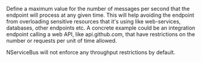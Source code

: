 Define a maximum value for the number of messages per second that the endpoint will process at any given time. This will help avoiding the endpoint from overloading sensitive resources that it's using like web-services, databases, other endpoints etc. A concrete example could be an integration endpoint calling a web API, like api.github.com, that have restrictions on the number or requests per unit of time allowed.

NServiceBus will not enforce any throughput restrictions by default.